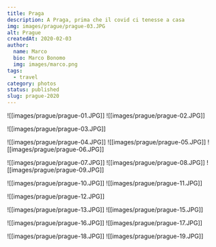 ```yaml
---
title: Praga
description: A Praga, prima che il covid ci tenesse a casa
img: images/prague/prague-03.JPG
alt: Prague
createdAt: 2020-02-03
author:
  name: Marco
  bio: Marco Bonomo
  img: images/marco.png
tags:
  - travel
category: photos
status: published
slug: prague-2020
---
```




![[images/prague/prague-01.JPG]]
![[images/prague/prague-02.JPG]]

![[images/prague/prague-03.JPG]]


![[images/prague/prague-04.JPG]]
![[images/prague/prague-05.JPG]]
![[images/prague/prague-06.JPG]]


![[images/prague/prague-07.JPG]]
![[images/prague/prague-08.JPG]]
![[images/prague/prague-09.JPG]]


![[images/prague/prague-10.JPG]]
![[images/prague/prague-11.JPG]]

![[images/prague/prague-12.JPG]]


![[images/prague/prague-13.JPG]]
![[images/prague/prague-15.JPG]]


![[images/prague/prague-16.JPG]]
![[images/prague/prague-17.JPG]]


![[images/prague/prague-18.JPG]]
![[images/prague/prague-19.JPG]]

